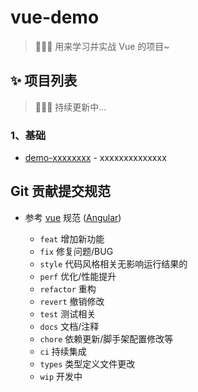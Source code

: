 # vue-demo
> 🍉🍉🍉 用来学习并实战 Vue 的项目~

## ✨ 项目列表
> 🍉🍉🍉 持续更新中...
### 1、基础
- [demo-xxxxxxxx](https://github.com/chuxin-cs/vue-demo/tree/master/demo-xxxxxxxxxxxxx) - xxxxxxxxxxxxxx

## Git 贡献提交规范

- 参考 [vue](https://github.com/vuejs/vue/blob/dev/.github/COMMIT_CONVENTION.md) 规范 ([Angular](https://github.com/conventional-changelog/conventional-changelog/tree/master/packages/conventional-changelog-angular))

  - `feat` 增加新功能
  - `fix` 修复问题/BUG
  - `style` 代码风格相关无影响运行结果的
  - `perf` 优化/性能提升
  - `refactor` 重构
  - `revert` 撤销修改
  - `test` 测试相关
  - `docs` 文档/注释
  - `chore` 依赖更新/脚手架配置修改等
  - `ci` 持续集成
  - `types` 类型定义文件更改
  - `wip` 开发中